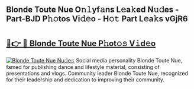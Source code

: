 ## Blonde Toute Nue O𝚗𝚕yf𝚊ns L𝚎a𝚔ed N𝚞𝚍es - Part-BJD P𝚑𝚘tos Vi𝚍𝚎o - H𝚘𝚝 Part L𝚎a𝚔s vGjR6

# <h2><a href="http://kf0o9eh.oniu.top/?m=Blonde+Toute+Nue">🔗👉 🔴 Blonde Toute Nue P𝚑ot𝚘𝚜 V𝚒d𝚎o</a></h2>

[![Blonde Toute Nue Nu𝚍e𝚜](https://i.imgur.com/0qMVB7G.gif)](http://kf0o9eh.oniu.top/?m=Blonde+Toute+Nue)
Social media personality Blonde Toute Nue, famed for publishing dance and lifestyle material, consisting of presentations and vlogs. Community leader Blonde Toute Nue, recognized for their leadership and dedication to improving their community.  

